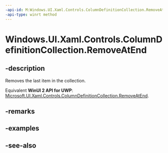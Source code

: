 ```yaml
---
-api-id: M:Windows.UI.Xaml.Controls.ColumnDefinitionCollection.RemoveAtEnd
-api-type: winrt method
---
```


<!-- Method syntax
public void RemoveAtEnd()
-->

# Windows.UI.Xaml.Controls.ColumnDefinitionCollection.RemoveAtEnd

## -description
Removes the last item in the collection.

Equivalent **WinUI 2 API for UWP**: [Microsoft.UI.Xaml.Controls.ColumnDefinitionCollection.RemoveAtEnd](/windows/winui/api/microsoft.ui.xaml.controls.columndefinitioncollection.removeatend).

## -remarks

## -examples

## -see-also
